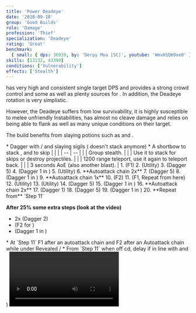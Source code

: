 ```yaml
---
title: 'Power Deadeye'
date: '2018-09-18'
group: 'Good Builds'
role: 'Damage'
profession: 'Thief'
specialization: 'Deadeye'
rating: 'Great'
benchmark:
  { small: { dps: 36939, by: 'Derpy Moa [SC]', youtube: 'WmvH1QH9xe0' } }
skills: [13132, 43390]
conditions: ['Vulnerability']
effects: ['Stealth']
---
```


<Specialization name="Deadeye" text="Power Deadeye"/> has very high and consistent single target DPS and provides a strong crowd control and some <Condition name="Vulnerability"/> as well as plenty sources for <Effect name="Stealth"/>. In addition, the Deadeye rotation is very simplistic.

However, the Deadeye suffers from low survivability, it is highly susceptible to melee unfriendly Instabilities, has almost no cleave damage and relies on being able to flank as well as many unique conditions on their target.

The build benefits from slaying potions such as <Item id="50082"/> and <Item name="Impact" type="Sigil"/>.

<Divider text="Equipment"/>

<Grid>
<GridItem sm="4">
<Armor helmId="48087" helmRuneId="24836" helmRuneCount="6" helmAffix="Berserker" helmRune="Scholar" shouldersId="48089" shouldersRuneId="24836" shouldersRuneCount="6" shouldersAffix="Berserker" shouldersRune="Scholar" coatId="48085" coatRuneId="24836" coatRuneCount="6" coatAffix="Berserker" coatRune="Scholar" glovesId="48086" glovesRuneId="24836" glovesRuneCount="6" glovesAffix="Berserker" glovesRune="Scholar" leggingsId="48088" leggingsRuneId="24836" leggingsRuneCount="6" leggingsAffix="Berserker" leggingsRune="Scholar" bootsId="48084" bootsRuneId="24836" bootsRuneCount="6" bootsAffix="Berserker" bootsRune="Scholar"/>
</GridItem>

<GridItem sm="4">
<Weapons weapon1MainType="Dagger" weapon1MainAffix="Berserker" weapon1MainId="46760" weapon1MainSigil1="Force" weapon1MainSigil1Id="24615" weapon1OffType="Dagger" weapon1OffAffix="Berserker" weapon1OffId="46760" weapon1OffSigil="Impact" weapon1OffSigilId="24868"/>

<Card title="Alternative weapons">
* Dagger with <Item id="36053" text="false"/> / <Item id="24615" text="false"/> and slaying sigils  
  (<Item id="36054"/> doesn't stack anymore)
* A shortbow to stack <Boon name="might"/>, <Effect name="Stealth"/> and to skip
</Card>
</GridItem>

<GridItem sm="4">
<BackAndTrinkets backItemId="49390" backItemAffix="Berserker" accessory1Id="39233" accessory1Affix="Berserker" accessory2Id="39232" accessory2Affix="Berserker" amuletId="39273" amuletAffix="Berserker" ring1Id="75669" ring1Affix="Berserker" ring2Id="76024" ring2Affix="Berserker"/>

<Consumables foodId="41569" utilityId="67530" infusionId="37131"/>
</GridItem>
</Grid>

<Divider text="Build"/>

<Grid>
<GridItem sm="7">
<Traits title="" traits1Id="28" traits1="Dreadly Arts" traits1SelectedIds="1245,1704,1269" traits2Id="35" traits2="Critical Strikes" traits2SelectedIds="1268,1272,1904" traits3Id="58" traits3="Deadeye" traits3SelectedIds="2145,2160,2093"/>
</GridItem>

<GridItem sm="5">
<Skills healId="45088" utility1Id="41158" utility2Id="13064" utility3Id="13046" eliteId="13132"/>

<Card title="Situational">
| | |
| -- | -- |
| <Skill id="13117" size="big" text="false"/> | Group stealth. |
| <Skill id="13065" size="big" text="false"/> | Use it to stack <Effect name="stealth"/> for skips or destroy projectiles. |
| <Skill id="13002" size="big" text="false"/> | 1200 range teleport, use it again to teleport back. |
| <Skill id="13044" size="big" text="false"/> | 3 seconds AoE <Effect name="stealth"/> (also another blast). |
</Card>
</GridItem>
</Grid>

<Divider text="Details"/>

<Grid>
<GridItem sm="7">
<Card title="Rotation"> 
1. <Skill id="43390"/> (F1)
2. <Skill id="13046"/> (Utility)
3. <Skill id="16432"/> (Dagger 5)
4. <Skill id="50481"/> (Dagger 1 in <Effect name="stealth"/>)
5. <Skill id="41158"/> (Utility)
6. **Autoattack chain 2x**
7. <Skill id="16432"/> (Dagger 5)
8. <Skill id="50481"/> (Dagger 1 in <Effect name="stealth" disableText/>)
9. **Autoattack chain 1x**
10. <Skill id="43390"/> (F2) 
11. <Skill id="43390"/> (F1, Repeat from here)
12. <Skill id="41158"/> (Utility)
13.  <Skill id="13046"/> (Utility)
14. <Skill id="16432"/> (Dagger 5)
15. <Skill id="50481"/> (Dagger 1 in <Effect name="stealth" disableText/>)
16. **Autoattack chain 2x**
17. <Skill id="13004"/> (Dagger 1)
18. <Skill id="16432"/> (Dagger 5)
19. <Skill id="50481"/> (Dagger 1 in <Effect name="stealth" disableText/>)
20. **Repeat from** `Step 11`

**After 25% some extra steps (look at the video)**

- <Skill id="13097"/> 2x (Dagger 2)
- <Skill id="43390"/> (F2 for <Effect name="stealth" disableText/>)
- <Skill id="50481"/> (Dagger 1 in <Effect name="stealth" disableText/>)

</Card>
</GridItem>
<GridItem sm="5">
<Card title="Notes">
* At `Step 11` F1 after an autoattack chain and F2 after an Autoattack chain while under Revealed / <Skill id="13046"/>
* From `Step 11` <Skill id="41158"/> when off cd, delay if in line with <Skill id="13046" disableText/> and <Skill id="50481"/>) 
</Card>
<Video youtube="WmvH1QH9xe0" title="Deadeye D/D 36.9k by Derpy Moa [SC]"/>  
<Card title="CC skills">
| | |
| -- | -- |
| <Skill id="13132"/> | 150 Defiance bar damage per ally |
</Card>
</GridItem>
</Grid>
